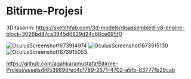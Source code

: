 # Bitirme-Projesi

3D tasarım: https://sketchfab.com/3d-models/disassembled-v8-engine-block-3026bd87ca3945d6829d24c86ce695f0

![OculusScreenshot1673914974](https://user-images.githubusercontent.com/96539896/214037014-152812a3-a728-4592-aa11-bfbc3d1a4f31.jpeg)
![OculusScreenshot1673915130](https://user-images.githubusercontent.com/96539896/214037128-0ebcd992-1f58-4018-a396-0e4f06d22a91.jpeg)
![OculusScreenshot1673915053](https://user-images.githubusercontent.com/96539896/214037140-8455ea5d-46f8-47cf-9af8-8e81d4707c54.jpeg)




https://github.com/agahkaramustafa/Bitirme-Projesi/assets/96539896/ec4c1789-2671-4702-a5fb-83777fb29cab

